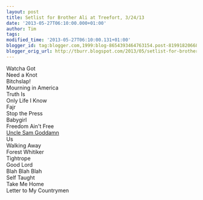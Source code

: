 ```yaml
---
layout: post
title: Setlist for Brother Ali at Treefort, 3/24/13
date: '2013-05-27T06:10:00.000+01:00'
author: Tim
tags: 
modified_time: '2013-05-27T06:10:00.131+01:00'
blogger_id: tag:blogger.com,1999:blog-8654393464763154.post-8199182066825288801
blogger_orig_url: http://tburr.blogspot.com/2013/05/setlist-for-brother-ali-at-treefort-24.html
---
```


Watcha Got  
Need a Knot  
Bitchslap!  
Mourning in America  
Truth Is  
Only Life I Know  
Fajr  
Stop the Press  
Babygirl  
Freedom Ain't Free  
<a href="https://www.youtube.com/watch?v=OO18F4aKGzQ">Uncle Sam Goddamn</a>  
Us  
Walking Away  
Forest Whitiker  
Tightrope  
Good Lord  
Blah Blah Blah  
Self Taught  
Take Me Home  
Letter to My Countrymen   
